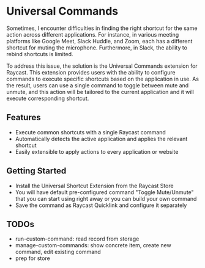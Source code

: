 # Universal Commands

Sometimes, I encounter difficulties in finding the right shortcut for the same action across different applications.
For instance, in various meeting platforms like Google Meet, Slack Huddle, and Zoom, each has a different shortcut for
muting the microphone.
Furthermore, in Slack, the ability to rebind shortcuts is limited.

To address this issue, the solution is the Universal
Commands extension for Raycast. This extension provides users with the ability to
configure commands to execute specific shortcuts based on the application in use. As the result, users can use a single
command to toggle between mute and unmute, and this action will be tailored to the current application and it will
execute corresponding shortcut.

## Features

- Execute common shortcuts with a single Raycast command
- Automatically detects the active application and applies the relevant shortcut
- Easily extensible to apply actions to every application or website

## Getting Started

- Install the Universal Shortcut Extension from the Raycast Store
- You will have default pre-configured command "Toggle Mute/Unmute" that you can start using right away or you can build
  your own command
- Save the command as Raycast Quicklink and configure it separately

## TODOs

- run-custom-command: read record from storage
- manage-custom-commands: show concrete item, create new command, edit existing command
- prep for store

